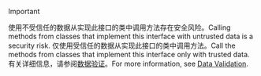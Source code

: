 > [!IMPORTANT]
> <span data-ttu-id="e2b04-101">使用不受信任的数据从实现此接口的类中调用方法存在安全风险。</span><span class="sxs-lookup"><span data-stu-id="e2b04-101">Calling methods from classes that implement this interface with untrusted data is a security risk.</span></span> <span data-ttu-id="e2b04-102">仅使用受信任的数据从实现此接口的类中调用方法。</span><span class="sxs-lookup"><span data-stu-id="e2b04-102">Call the methods from classes that implement this interface only with trusted data.</span></span> <span data-ttu-id="e2b04-103">有关详细信息，请参阅[数据验证](https://www.owasp.org/index.php/Data_Validation)。</span><span class="sxs-lookup"><span data-stu-id="e2b04-103">For more information, see [Data Validation](https://www.owasp.org/index.php/Data_Validation).</span></span>